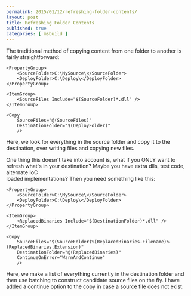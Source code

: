 ```yaml
---
permalink: 2015/01/12/refreshing-folder-contents/
layout: post
title: Refreshing Folder Contents
published: true
categories: [ msbuild ]
---
```


The traditional method of copying content from one folder to another is fairly 
straightforward:

	<PropertyGroup>
		<SourceFolder>C:\MySource\</SourceFolder>
		<DeployFolder>C:\Deploy\</DeployFolder>
	</PropertyGroup>
	
	<ItemGroup>
		<SourceFiles Include="$(SourceFolder)*.dll" />
	</ItemGroup>
	
	<Copy 
		SourceFiles="@(SourceFiles)"
		DestinationFolder="$(DeployFolder)"
		/>
		
Here, we look for everything in the source folder and copy it to the destination,
over writing files and copying new files.
		
One thing this doesn't take into account is, what if you ONLY want to refresh 
what's in your destination? Maybe you have extra dlls, test code, alternate IoC  
loaded implementations? Then you need something like this:


	<PropertyGroup>
		<SourceFolder>C:\MySource\</SourceFolder>
		<DeployFolder>C:\Deploy\</DeployFolder>
	</PropertyGroup>
	
	<ItemGroup>
		<ReplacedBinaries Include="$(DestinationFolder)*.dll" />
	</ItemGroup>
	
	<Copy 
		SourceFiles="$(SourceFolder)%(ReplacedBinaries.Filename)%(ReplacedBinaries.Extension)"
		DestinationFolder="@(ReplacedBinaries)"
		ContinueOnError="WarnAndContinue"
		/>

Here, we make a list of everything currently in the destination folder and then 
use batching to construct candidate source files on the fly. I have added a 
continue option to the copy in case a source file does not exist.
		
		
